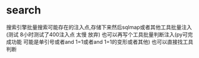 # search
搜索引擎批量搜索可能存在的注入点,存储下来然后sqlmap或者其他工具批量注入(测试 8小时测试了400注入点 太慢 放弃) 也可以再写个工具批量判断注入(py可完成功能 可能是单引号或者and 1=1或者and 1=1的变形或者其他)
也可以直接找工具判断
